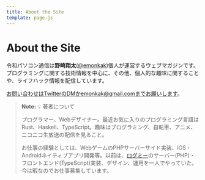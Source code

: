 ```yaml
---
title: About the Site
template: page.js
---
```


# About the Site

令和パソコン通信は**野崎翔太**([@emonkak](https://twitter.com/emonkak))個人が運営するウェブマガジンです。プログラミングに関する技術情報を中心に、その他、個人的な趣味に関することや、ライフハック情報を配信しています。

お問い合わせはTwitterのDMかemonkak@gmail.comまでお願いします。

> **Note:** 💡 著者について
>
> プログラマー、Webデザイナー。最近お気に入りのプログラミング言語はRust、Haskell、TypeScript。趣味はプログラミング、自転車、アニメ、ニコニコ生放送の配信を見ること。
>
> お仕事の経験としては、WebゲームのPHPサーバーサイド実装、iOS・Androidネイティブアプリ開発等。以前は、[ログミー](https://logmi.jp)のサーバー(PHP)・フロントエンド(TypeScript)実装、デザイン、運用を一人でやっていた。今は暇なのでお仕事募集しています。
